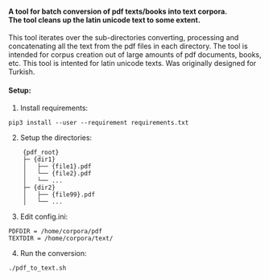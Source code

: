 #### A tool for batch conversion of pdf texts/books into text corpora.<br/> The tool cleans up the latin unicode text to some extent.
This tool iterates over the sub-directories converting, processing and concatenating all the text from the pdf files in each directory.
The tool is intended for corpus creation out of large amounts of pdf documents, books, etc. 
This tool is intented for latin unicode texts. Was originally designed for Turkish. 
#### Setup:
1. Install requirements:
```
pip3 install --user --requirement requirements.txt
```
2. Setup the directories: 
```
	{pdf_root}
	├─ {dir1}
	│   ├── {file1}.pdf
	│   └── {file2}.pdf
	│   └── ...
	├─ {dir2}
	│   ├── {file99}.pdf
	│   └── ...
```
3. Edit config.ini:
```
PDFDIR = /home/corpora/pdf
TEXTDIR = /home/corpora/text/
```
4. Run the conversion:
```
./pdf_to_text.sh
```
